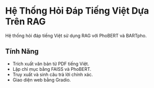 # Hệ Thống Hỏi Đáp Tiếng Việt Dựa Trên RAG
Hệ thống hỏi đáp tiếng Việt sử dụng RAG với PhoBERT và BARTpho.
## Tính Năng
- Trích xuất văn bản từ PDF tiếng Việt.
- Lập chỉ mục bằng FAISS và PhoBERT.
- Truy xuất và sinh câu trả lời chính xác.
- Giao diện web bằng Gradio.